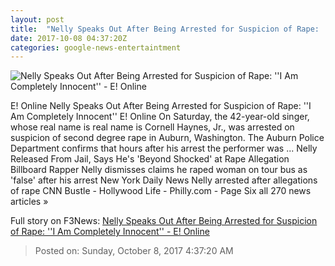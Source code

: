 ```yaml
---
layout: post
title:  "Nelly Speaks Out After Being Arrested for Suspicion of Rape: ''I Am Completely Innocent'' - E! Online"
date: 2017-10-08 04:37:20Z
categories: google-news-entertaintment
---
```


![Nelly Speaks Out After Being Arrested for Suspicion of Rape: ''I Am Completely Innocent'' - E! Online](http://akns-images.eonline.com/eol_images/Entire_Site/201797/rs_600x600-171007162151-600.nelly.ct.100717.jpg?downsize=450:*&crop=450:350;left,top)

E! Online Nelly Speaks Out After Being Arrested for Suspicion of Rape: ''I Am Completely Innocent'' E! Online On Saturday, the 42-year-old singer, whose real name is real name is Cornell Haynes, Jr., was arrested on suspicion of second degree rape in Auburn, Washington. The Auburn Police Department confirms that hours after his arrest the performer was ... Nelly Released From Jail, Says He's 'Beyond Shocked' at Rape Allegation Billboard Rapper Nelly dismisses claims he raped woman on tour bus as 'false' after his arrest New York Daily News Nelly arrested after allegations of rape CNN Bustle - Hollywood Life - Philly.com - Page Six all 270 news articles »


Full story on F3News: [Nelly Speaks Out After Being Arrested for Suspicion of Rape: ''I Am Completely Innocent'' - E! Online](http://www.f3nws.com/n/fyaZtD)

> Posted on: Sunday, October 8, 2017 4:37:20 AM
